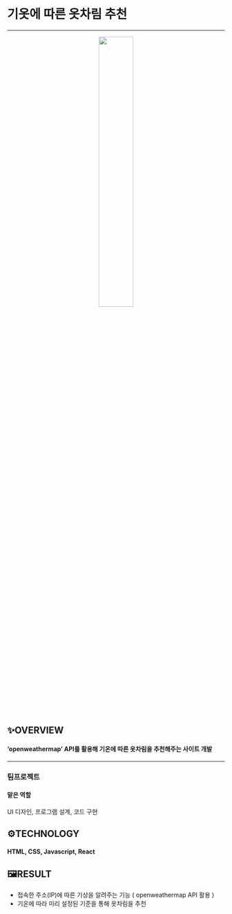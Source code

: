 # 기옷에 따른 옷차림 추천
---

<p align="center">
  <img src="https://user-images.githubusercontent.com/93754810/155666461-01a6f0ee-ef83-4aca-9557-ba9091436a6f.png" width="40%">
  </p>
  
## ✨OVERVIEW
#### ‘openweathermap’ API를 활용해 기온에 따른 옷차림을 추천해주는 사이트 개발
---
### 팀프로젝트
#### 맡은 역할
UI 디자인, 프로그램 설계, 코드 구현 

## ⚙TECHNOLOGY
#### HTML, CSS, Javascript, React

## 🖼RESULT
- 접속한 주소(IP)에 따른 기상을 알려주는 기능 ( openweathermap API 활용 )
- 기온에 따라 미리 설정된 기준을 통해 옷차림을 추천
